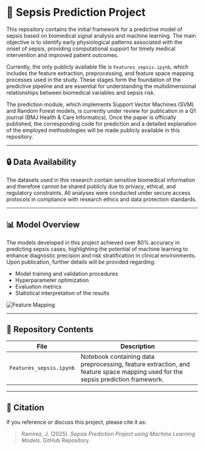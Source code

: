 # 🧠 Sepsis Prediction Project

This repository contains the initial framework for a predictive model of sepsis based on biomedical signal analysis and machine learning. The main objective is to identify early physiological patterns associated with the onset of sepsis, providing computational support for timely medical intervention and improved patient outcomes.

Currently, the only publicly available file is `Features_sepsis.ipynb`, which includes the feature extraction, preprocessing, and feature space mapping processes used in the study. These stages form the foundation of the predictive pipeline and are essential for understanding the multidimensional relationships between biomedical variables and sepsis risk.

The prediction module, which implements Support Vector Machines (SVM) and Random Forest models, is currently under review for publication in a Q1 journal (BMJ Health & Care Informatics). Once the paper is officially published, the corresponding code for prediction and a detailed explanation of the employed methodologies will be made publicly available in this repository.

---

## 🔒 Data Availability
The datasets used in this research contain sensitive biomedical information and therefore cannot be shared publicly due to privacy, ethical, and regulatory constraints. All analyses were conducted under secure access protocols in compliance with research ethics and data protection standards.

---

## 📊 Model Overview
The models developed in this project achieved over 80% accuracy in predicting sepsis cases, highlighting the potential of machine learning to enhance diagnostic precision and risk stratification in clinical environments.  
Upon publication, further details will be provided regarding:
- Model training and validation procedures  
- Hyperparameter optimization  
- Evaluation metrics  
- Statistical interpretation of the results

![Feature Mapping](assets/Sepsis.svg)

---

## 🧩 Repository Contents
| File | Description |
|------|--------------|
| `Features_sepsis.ipynb` | Notebook containing data preprocessing, feature extraction, and feature space mapping used for the sepsis prediction framework. |

---

## 📄 Citation
If you reference or discuss this project, please cite it as:  
> Ramírez, J. (2025). *Sepsis Prediction Project using Machine Learning Models*. GitHub Repository.

